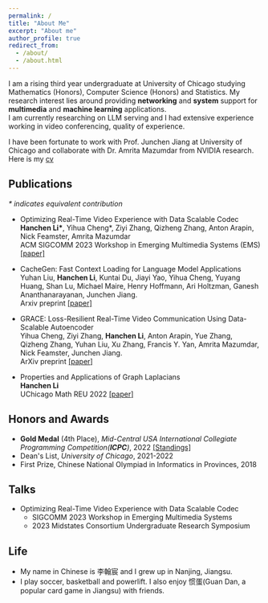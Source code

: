 ```yaml
---
permalink: /
title: "About Me"
excerpt: "About me"
author_profile: true
redirect_from: 
  - /about/
  - /about.html
---
```


I am a rising third year undergraduate at University of Chicago studying Mathematics (Honors), Computer Science (Honors) and Statistics. My research interest lies around providing **networking** and **system** support for **multimedia** and **machine learning** applications. <br /> I am currently researching on LLM serving and I had extensive experience working in video conferencing, quality of experience.

I have been fortunate to work with Prof. Junchen Jiang at University of Chicago and collaborate with Dr. Amrita Mazumdar from NVIDIA research. Here is my [cv]()<br />


## Publications
_* indicates equivalent contribution_
- Optimizing Real-Time Video Experience with Data Scalable Codec <br />
  **Hanchen Li\***, Yihua Cheng\*, Ziyi Zhang, Qizheng Zhang, Anton Arapin, Nick Feamster, Amrita Mazumdar <br />
  ACM SIGCOMM 2023 Workshop in Emerging Multimedia Systems (EMS) [[paper]]([https://dl.acm.org/doi/10.1145/3609395.3611108])

- CacheGen: Fast Context Loading for Language Model Applications <br />
  Yuhan Liu, **Hanchen Li**, Kuntai Du, Jiayi Yao, Yihua Cheng, Yuyang Huang, Shan Lu, Michael Maire, Henry Hoffmann, Ari Holtzman, Ganesh Ananthanarayanan, Junchen Jiang.<br />
  Arxiv preprint [[paper]](https://arxiv.org/abs/2310.07240)

- GRACE: Loss-Resilient Real-Time Video Communication Using Data-Scalable Autoencoder <br />
  Yihua Cheng, Ziyi Zhang, **Hanchen Li**, Anton Arapin, Yue Zhang, Qizheng Zhang, Yuhan Liu, Xu Zhang, Francis Y. Yan, Amrita Mazumdar, Nick Feamster, Junchen Jiang.<br />
  ArXiv preprint [[paper]](https://arxiv.org/abs/2305.12333)

- Properties and Applications of Graph Laplacians <br />
  **Hanchen Li** <br />
  UChicago Math REU 2022 [[paper]](http://math.uchicago.edu/~may/REU2022/REUPapers/Li,Hanchen.pdf) <br />


## Honors and Awards
* **Gold Medal** (4th Place), *Mid-Central USA International Collegiate Programming Competition(**ICPC**)*, 2022
  [[Standings]](https://mcpc22.kattis.com/contests/mcpc22/standings)
* Dean's List, *University of Chicago*, 2021-2022
* First Prize, Chinese National Olympiad in Informatics in Provinces, 2018

## Talks
* Optimizing Real-Time Video Experience with Data Scalable Codec
  * SIGCOMM 2023 Workshop in Emerging Multimedia Systems
  * 2023 Midstates Consortium Undergraduate Research Symposium

## Life
* My name in Chinese is 李翰宸 and I grew up in Nanjing, Jiangsu.
* I play soccer, basketball and powerlift. I also enjoy 惯蛋(Guan Dan, a popular card game in Jiangsu) with friends.
